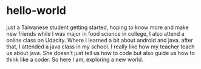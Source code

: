 # hello-world
just a Taiwanese student getting started, hoping to know more and make new friends
while I was major in food science in college, I also attend a online class on Udacity. 
Where I learned a bit about android and java.
after that, I attended a java class in my school. I really like how my teacher teach us about java. She doesn't just tell us how to code but also guide us how to think like a coder.
So here I am, exploring a new world.
